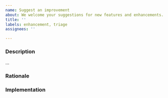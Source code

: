 ```yaml
---
name: Suggest an improvement
about: We welcome your suggestions for new features and enhancements.
title: ''
labels: enhancement, triage
assignees: ''

---
```


### Description

<!--
Explain the new feature or suggested improvement in as much detail as you can.

Who are the expected users of the improvement?

What is the impact of the improvement on the documentation website and its users?
-->

...

### Rationale

<!--
Why should this improvement be made? Why is it worthwhile to develop and implement?
-->

### Implementation

<!--
Do you have ideas regarding the implementation of this feature?

Are you willing to implement this feature?
-->
